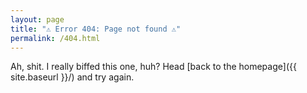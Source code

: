```yaml
---
layout: page
title: "⚠️ Error 404: Page not found ⚠️"
permalink: /404.html
---
```


Ah, shit. I really biffed this one, huh? Head [back to the homepage]({{ site.baseurl }}/) and try again.
